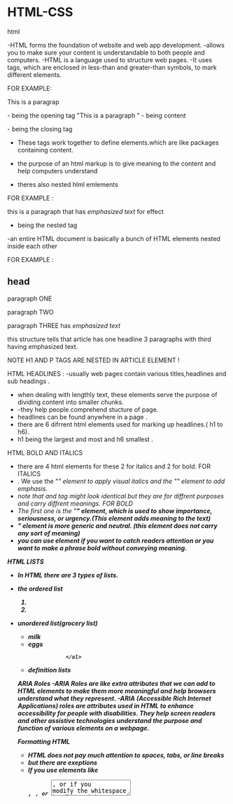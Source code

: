 # HTML-CSS

html 

-HTML forms the foundation of website and web app development. 
-allows you to make sure your content is understandable to both people and computers.
-HTML is a language used to structure web pages.
-It uses tags, which are enclosed in less-than and greater-than symbols, to mark different elements.

FOR EXAMPLE: <P>This is a paragrap</p> 

<p> - being the opening tag
"This is a paragraph " - being content 
</p> - being the closing tag 

- These tags work together to define elements.which are like packages containing content.
- the purpose of an html markup is to give meaning to the content and help computers understand

- theres also nested hlml emlements 

FOR EXAMPLE :  <p>this is a paragraph that has <em>emphasized text</em> for effect </p>
- <em></em> being the nested tag 



-an entire HTML document is basically a bunch of HTML elements nested inside each other

FOR EXAMPLE : <article> 
              <h1>head</h1>
              <p>paragraph ONE</p>
              <p>paragraph TWO</p>
              <p>paragraph THREE has <em>emphasized text</em></P>
              </article>
this structure tells that article has one headline 3 paragraphs with third having emphasized text.  

NOTE H1 AND P TAGS ARE NESTED IN ARTICLE ELEMENT !

HTML HEADLINES : 
-usually web pages contain various titles,headlines and sub headings .
- when dealing with lengthly text, these elements serve the purpose of dividing content into smaller chunks.
- -they help people comprehend stucture of page.
- headlines can be found anywhere in a page .
- there are 6 difrrent html elements used for marking up headlines.( h1 to h6).
-  h1 being the largest and most and h6 smallest .

HTML BOLD AND ITALICS
- there are 4 html elements for these 2 for italics and 2 for bold.
  FOR ITALICS
- . We use the "<i>" element to apply visual italics and the "<em>" element to add emphasis.
- note that <i> and <em> tag might look identical but they are for diffrent purposes and carry diffrent meanings. 
  FOR BOLD
- The first one is the "<strong>" element, which is used to show importance, seriousness, or urgency.(This element adds meaning to the text)
- <b>" element is more generic and neutral. (this element does not carry any sort of meaning)
- you can use <b> element if you want to catch readers attention or you want to make a phrase bold without conveying meaning.
  
HTML LISTS
-  In HTML there are 3 types of lists.
- the ordered list  <ol>
                                  <li> </li>
                                  <li>  </li>
                                  </ol> 
-  unordered list(grocery list)<ul>
                    <li> milk </li>
                     <li> eggs </li>

                   </ul>
-   definition lists
  


ARIA Roles
-ARIA Roles are like extra attributes that we can add to HTML elements to make them more meaningful and help browsers understand what they represent. 
-ARIA (Accessible Rich Internet Applications) roles are attributes used in HTML to enhance accessibility for people with disabilities. They help screen readers and other assistive technologies understand the purpose and function of various elements on a webpage.

Formatting HTML
-  HTML does not pay much attention to spaces, tabs, or line breaks
-  but there are exeptions
-  If you use elements like <pre>, <code>, or <textarea>, or if you modify the whitespace handling with CSS, then extra spaces and indentations can matter.

FOR EXAMLE : <p>this is    an   example   of   putting  extra spaces 
   but browser will ignore </p>


HTML COMMENTS : 
-You enhance code readability by adding comments that explain its purpose.
you can add a comment by inserting "<!--" at the start of comment and "-->" at the end of comment 
FOR EXAMPLE : <!-- this is a comment -->

Unusual Characters : 
- Instead of using a regular space, we can use a special kind of space called a non-breaking space in HTML.
-  you can use "&nbsp;"ensuring they stay on the same line
  FOR EXAMPLE: <p> my Name is gcina &nbsp;&nbsp;</p>

HTML Navigation and Linking
- When we want to create a link, we use the A element, which stands for anchor. To do this, we need to add an href attribute with a URL enclosed in quotes.
- this URL is where the link take us.
-href stands for Hypertext Reference

FOR EXAMPLE:  < a href="https//:example.com">This is a link</a>
for adding and image <a href ="https//:example2.com"><img src="https//:example.com/imagefile"></a>

HTML URL PATHWAYS 
-URL (Uniform Resource Locator): It’s the address used to access resources on the web. It usually consists of several parts:

Protocol: How data is transferred (e.g., `http`, `https`).
Domain: The main part of the address (e.g., `example.com`).
Path: The specific location or file on the server (e.g.,`folder/page.html` /).

FOR EXAMPLE: <a href="https://example.com/folder/page.html">Link</a>

- Same Directory:
`page.html`: Refers to a file in the same directory as the current document.
FOR EXAMPLE: <a href="about.html">About Us</a>

Subdirectory:
`folder/page.html`: Refers to a file in a subdirectory called folder.
FOR EXAMPLE: <a href="images/photo.jpg">View Photo</a>

Parent Directory:
`../page.html`: Refers to a file in the parent directory. The ".." moves up one directory level.
FOR EXAMPLE: <a href="../contact.html">Contact</a>

Navigation : 
- Creating a navbar in HTML is a common task for building a website. A navbar typically includes links to different sections or pages of a website.
  THIS IS HOW TO CREATE A NAVBAR :
  <nav role="navigation"arial-label="mainmenue">
  <ul class="navbar">
  <li><a href="#menue">menue</a></li>
  <li><a href="#about"></a></li>
  <li><a href="#contact"></a></li>
    
  </ul>
<</nav>

IMAGES 
- When we want to add an image to a webpage, we use the image element, which is simply written as IMG.
FOR EXAMPLE:
            img src="image.jpg" alt="brown dog" width="400" height="300">
  
-irst, we have the source attribute (SRC), which tells the browser which image file to load. 
-Then we have the alt attribute (ALT), which provides a text description of the image. 
-Lastly, we have the width and height attributes, which determine the size of the image.

-There are four main file formats commonly used on the web these days, each with its own strengths and weaknesses when it comes to compressing images. 
-GIFs are great for compressing illustrations that have large areas of the same color
-SVGs are perfect for logos, icons, and other types of illustrations.
-JPGs are a popular choice for compressing photographs.
-PNG is a newer format that works well when you need transparency in a photograph.

for image captions 

<figure> <img src="https://figuresource.com/40289/alfonso.jpg" width="720" height="354" alt="The Gracious Host" > <figcaption> Alfonso serving pancakes </figcaption> </figure>

WORKING WITH AUDIO
- The audio element is diffrent from image, it has both opening and closing tags (making it more mordern giving it more power and flexibility)
- just like the image element we use a source attribute to provide URL OF The audio file
FOR EXAMPLE: <audio controls>
             <source src="path/to/your-audio-file.mp3" type="audio/mpeg">
              Your browser does not support the audio element.
    </audio>
    
WORKING WITH VIDEO
- Just like working with audio To display a video, use the source attribute to specify the video file. And if the controls attribute is added,
 the browser will automatically create a video player.
- The controls attribute adds video controls, like play, pause, and volume.

- It is a good idea to always include width and height attributes. If height and width are not set, the page might flicker while the video loads.

- The <source> element allows you to specify alternative video files which the browser may choose from. The browser will use the first recognized format.

- The text between the <video> and </video> tags will only be displayed in browsers that do not support the <video> element.

Working With Captions and Subtitles
- We are going to use the track element and link it to a text file to add captions to the video. This element adds functionality to the video player, allowing viewers to toggle captions on and off or switch between different subtitle options.

    FOR EXAMPLE : <video width="200px" height="100px" controls src="enter location of the video">
             <track src="https://freetestdata.com/wp-content/uploads/2022/02/Free_Test_Data_1MB_MP4.mp4"
             kind="captions"
             label="english"
             srclang="en">  
</video>          

Embedding Media via Iframes
-   Embedding refers to taking content from one site and placing it within the middle of another site's page.
-   There is a wide range of content that can be embedded on a page. For instance, a map from Google
  
HTML Content Identification
- The lang attribute is used to specify the language of a webpage. If the whole page is in one language, Set the language on the main element that wraps everything else.
- If your webpage has multiple languages, specify the language for each part of the content.
- 

HTML Page
- Firstly, the file should begin with a doctype statement
- when we including this one, we are saying, "Hey, this is a modern web page, so follow modern best practices and treat it accordingly."
- we enclose everything else on the page within an HTML element
- Declare the language being used and the content flow direction
- The head contains all the metadata that the browser needs to know but will not display on the page. The body, on the other hand, is for all the content and is composed of various elements already discussed in this course. The body is where most of the action happens.
- the declearation of doc type statement,HTML element, head and body are building blocks of every website.

  Working with Forms and Interactive Elements
-  A user could type anything in there, even though one of them is supposed to be for an email field. That is because we have yet to tell the browser what type of input is required from these fields.
-  you can fix this by adding the type attribute to each input. for the name field, indicate the type equals text.
- for the email field, tell the browser to collect an email address, and help user fill in the right info by trype being equals to email.
- also tell browser that our button is a submit button.
- we can also add a required attribute making email required
- lastly we include the placeholder (suggestions of what should go in the field)
- we can also add the value attribute.
  
FOR EXAMPLE : <section class="sign-up">
              <form action="example.html" method="get">
              <label for="name">Name</label>
              <input name="name" id="name" type="text">
              <label for="email">email</label>
              <input name="email" id="email" type="email" required 
               placeholder="m@example.com">
              <button>sign-up</button>
             </form>
              </section>

HTML Tables
- you can use tables for diffrent reasons, comparing prices of things that are for sale, population data by town election results e.t.c
-To create an HTML table, you use several different HTML elements in just the right combination. Table, TR, TH, and TD.
-the table element wraps around the whole table, around all our content and markup for that table, marking the beginning and end of the table itself.
- TR element stands for table row and wraps
- TH element stand for table header and defines a header for a column
- TD element stands for table data and mark up the cells of data 






CSS

- It is responsible for how everything looks
-the colors, fonts, and sizes.
- what if we want to make a specific paragraph green? Or maybe we just want to make a portion of a paragraph green? How is this done?
  You can assign classes to HTML elements to create a reference point for styling. A class is an attribute that can be added to any HTML element, providing additional details about that element.

  Advanced CSS properties 
- you can change the color/ style html and css links
- first start by using "a" which is an anchor, which you will use as refrence when styling.
- One common exception is the "a:hover" state, which triggers when we hover over a link.
- you can use text decoration as none to remove the under line under links
- Now, when you hover over the links, they change color and the underline disappears. This was not possible before without the hover style. If we remove the hover style, nothing happens when you hover over the links.
- Define the nice blue color as the "a:link" style for unvisited links, and the lovely shade of purple (785ef0) as the "a:visited" style for visited links.
- 
Debugging CSS with Borders and Background Colors
-Sometimes you come across a problem when styling elements with CSS. You might wonder which element you should style or why your styles are not working as expected.
  - When facing such challenges, debugging can be very helpful.
  - one trick to use is to change background color or have a border to the element you wnat to style
  - like "border: 2px solid red."
  - this will reveal hidden information and this will show where exactly the element
 

  jAVASCRIPT 
- javascript is a programmiing language used to make a web page interactive

variables- the container that holds data values 
data types - the type of data that the variable holds 

we have several data types like arrays,numbers,booleans,string,object 
- you cam declare a variable using var,let and const 

let - can be reassigned 
const- cannot be re assigned 

for example : let name = "Gcina";  the name can be reassigned.  
              const age = 23; age cannot be re-assigned or changed.
 OPERATORS : - are symbols or keywords used to perform operations on values 
we have diffrent types of operators : 

1- arithmetic operators- these are used for mathematical calculations ( multiplication* +;-;% and exponential **) FOR EXAMPLE : let a = 5 + 6; 

2- assignment operators - used to assign values to variables ( assign , += , -=, *=,/=)
FOR EXAMPLE: let x = 10; or x/=4  // x= x/4

3- comparison operators - used to compare values and return booleans [ equal;!(not equal); ===(strict equal); !==(strict not equal) ; >; <; >=(greater or equal to), <=(less than or equal to).FOR EXAMPLE :  5 !='6'

4- logical operators: used to combine multiple conditions [&&(AND);||(OR); !(NOT).]
FOR EXAMPLE : true&& false // false
              true||false // true
              !true // false 

5-Unary operations : operate on a single operand [ ++(increment/add) ; --(decrement), typeof (data type)
FOR EXAMPLE : let x = 5; 
              x++;   //6 

             let y = 6 ; 
             njabulo++


6- ternary operations : a shorthand for an if-else statement (condition ? expression1 : expression2 ) 
FOR EXAMPLE : let k = (2 < 4 ) ?'yes': 'no';


TYPES OF EXPRESSIONS: 
1- arithmetic expression: these use arithmetic operators to perform calculations. 
                         FOR EXAMPLE : let price = price * quantity;
                         
2- comparison expressions : use comparison operators to evaluate condition. 
                          FOR EXAMPLE: let isAdult = age >= 18; 

3- logical expressions : combine multiple condition using logical operators 
                       FOR EXAMPLE : let canVote = (age >= 18) && (citizen === true) 
                          
CONTROL STRUCTURES (if-else, switch)
IF-ELSE 
- the if-else statement is a fundamental control structure that executes a block of code if a specified condition is true. i fcoondition is false, the else block is executed instead.
- structure : if block - executes whe the condition is true
- else if block - optional, executes another condition if previous one was false
- else block - executes when none of previous conditions were met
- if-else - statements are used when there are multiple conditions to evaluate. with diffrent outcomes depending on which conditions are true.

SWITCH STATEMENT 
- this is another control struture used for executing one block of code among many based on the value of an expression.
- switch keyword: evaluates an expression and matches it to one of several 'case' labels.
- case labels: each 'case' contains the code to to execute if the expression matches the label.
- break statemet: stops the execution of more cases after a match is found. without break, the code will continue executing the subsequent cases. 
-default case : executes if no matching case is found
- use case: the switch statement is ideal when you need to compare a single expression against multiple potential values.

































<!DOCTYPE html>
<html lang="en-US" dir="ltr">

<head>
  <meta charset="UTF-8">
  <meta name="viewport" content="width=device-width, initial-scale=1.0">
  <title>Code Head's Hub</title>
  <link rel="stylesheet" href="">
  <meta name="description" content="">
  <meta name="keywords" content="">


</head>

<body>
  <style>
    body{
      margin-top: 200px;
      background-color: #1a3c35;
      
    }
    .container {
      padding: 1rem;
      max-width: 1300px;
      margin: 0px auto;
    }

    header {
      color: white;
      background-color:#1a3c35;
      align-items: center;
      position: fixed;
      width: 100%;
      top: 0;
      margin-bottom: 0;
      z-index: 10;
      background-color: #0f2722;

    }


    h2 {
      text-align: center;
      font-size: 35px;
      margin-top: -70px;
    }

    nav {

      overflow: hidden;
      text-align: right;
      margin-top: -5px;
    
     

    }

    nav a {
      color: white;
      font-weight: bold;
      text-decoration: none;
      padding: 1rem 1.25rem;
      
      

    }

    nav a:hover {
      background-color: aliceblue;
      color: #1a3c35;
    }

    .container img {
      width: 4rem;
      height: 4rem;
      opacity: 0.5;
      border-radius: 2rem;

    }

    
    


    .imageR{
      width: 40rem;
      height: 26rem;
      background-color: #1a3c35;
      margin-bottom: 200px;
      

      
 
    }
    .home{
      display: flex;
      color: aliceblue;
      margin-top: -120px;
  
    }
    .container-left h1 {
      font-size: 2em;
      padding: 30px;
      margin-top: 60px;
      position: relative;
      top: 60px;
      left: 120px;
     

    }

    .container-left p{
     margin-left: 145px;
     line-height: 20px;
     font-size: larger;
    }
   
     

  
   .container-left{
      background-image:   url(./background.png);
      background-size: contain;
      width: 60rem;
      height: 44rem;
      background-repeat: no-repeat;
     

    }
    
    .container-right img{
      width: 44rem;
      height: 30rem;
      margin-top: 120px;
    }

    .container-left button {
      background-color: white;
      color: #133a32;
      font-weight: bold;
      width: 236px;
      height: 60px;
      margin-left: 15rem;
      margin-top: 135px;
      font-size: large;
      border: none;
    }
  

    @media screen and (max-width:800px) {

      .home{
        flex-direction:column;
    }
    
      
    }

    
  </style>


  <!-----This is  top black box on our website-->
  <header>



    <div class="container">
      <img src="./image (3).png" width="2rem" height="2rem">

      <h2>CODE HEAD'S HUB</h2>
      <nav>
        <a href="#home">HOME</a>
        <a href="#about-us">ABOUT US</a>
        <a href="#courses">COURSES</a>
        <a href="#book-us">BOOK US</a>
        <a href="#contact-us">CONTACT US</a>

      </nav>
    </div>

    <!-----Logo-->


    <!-----navigation bar-->


    <!-----This is  top black box on our website-->



    <!-----This is  top black box on our website-->

  </header>




  <!-----This is where the main content of our website will go-->
  <main>

    <!-----home section  ( landing page of our website)-->

    <section class="home">
      <div  class="container-left">
          <h1>JOIN US WHERE<br>  INNOVATION MEETS <br>INSPIRATION.</h1>
          <p>DIVE INTO CUTTING-EDGE TECHNOLOGY,<br>EXPAND YOUR SKILLS,AND CONNECT WITH A <br>COMMUNITY THE FUTURE FOWARDS</p>
          <button><a href="" >JOIN US></a></button>
     
      </div>

      
      <div class="container-right">
        <img class="imageR" src="./laptop.png" >
      </div>

       

    </section>



    <!-----About section  ( company mission & vision )-->
    <section class="about-us">

    </section>


    <!-----Courses section  ( this is where we will list all of our available courses)-->
    <section class="courses">

    </section>


    <!-----Why us section  ( telling our client why they should choose us )-->
    <section class="why-us">

    </section>



    <!-----book us section  (this where our clients will book sessions with us )-->
    <section class="book-us">

    </section>

    <!-----Events section  ( this is where we will list all of available events  internally )-->
    <section class="events">


    </section>




  </main>




  <!-----This is the bottom green box of our website including all company info and additional content not less important-->
  <footer>


  </footer>


</body>

</html>








111

  <DOCTYPE html>
<html lang="en">
!
<head>
    <meta charset="UTF-8">
    <meta name="viewport" content="width=device-width, initial-scale=1.0">
    <meta http-equiv="X-UA-Compatible" content="ie=edge">
    <title>Code Head's Hub</title>

    <style>
        body {
            margin-top: 200px;
            background-color: #1a3c35;
            font-family: Arial, sans-serif;
        }

        .container {
            padding: 1rem;
            max-width: 1300px;
            margin: 0 auto;
        }

        header {
            color: white;
            background-color: #1a3c35;
            align-items: center;
            position: fixed;
            width: 100%;
            top: 0;
            margin-bottom: 0;
            z-index: 20;
            background-color: #1a3c35;
            padding: 20px 0;
        }

        h2 {
            margin-left: 50px;
            font-size: 35px;
            margin-top: -10px;
            font-size: 20px;
          
        }

        nav {
            overflow: hidden;
            text-align: right;
            margin-top: -5px;
            margin-right: 60px;
            
        }

        nav a {
            color: white;
            font-weight: bold;
            text-decoration: none;
            padding: 1rem 1.25rem;
        }

        nav a:hover {
            background-color: aliceblue;
            color: #1a3c35;
        }

        .container img {
            width: 2rem;
            height: 2rem;
            opacity: 0.5;
            border-radius: 1rem;
           margin-left: 1250px;
           
          
           
        }

        .imageR {
            width: 40rem;
            height: 26rem;
            background-color: #1a3c35;
            margin-bottom: 200px;
           
        }

        .home {
            display: flex;
            color: aliceblue;
            margin-top: -120px;
        }

        .container-left h1 {
            font-size: 2em;
            padding: 40px;
            margin-top: 60px;
            position: relative;
            top: 60px;
            left: 70px;
        }

        .container-left p {
            margin-left: 100px;
            line-height: 20px;
            font-size: larger;
        }

        .container-left {
            background-image: url('./image2.jpg');
            background-size: contain;
            width: 60rem;
            height: 44rem;
            background-repeat: no-repeat;
        }

        .container-right img {
            width: 44rem;
            height: 30rem;
            margin-top: 120px;
            opacity: 0.2;
        }

        .container-left button {
            background-color: white;
            color: #133a32;
            font-weight: bold;
            width: 236px;
            height: 60px;
            margin-left: 11rem;
            margin-top: 28px;
            font-size: large;
            border: none;
        }

        @media screen and (max-width: 800px) {
            .home {
                flex-direction: column;
            }
        }
    </style>
</head>

<body>
    <header>
        <div class="container">
             <a href="./indeex.html" ><img src="./profile-user.png" alt="profile-user" ></a> 
            <h2>CODE HEAD'S <br>HUB</h2>
            <nav>
                <a href="#home">HOME</a>
                <a href="#about-us">ABOUT US</a>
                <a href="#courses">COURSES</a>
                <a href="#book-us">BOOK US</a>
                <a href="#contact-us">CONTACT US</a>
              
            </nav>
        </div>
    </header>

    <section class="home" id="home">
        <div class="container-left">
            <h1>WELCOME TO THE<br>FUTURE OF<br>LEARNING: EXPLORE,<br>CREATE AND<br>INNOVATE.</h1>
            <p>LEARN WITH CONFIDENCE IN OUR SUPPORTIVE COMMUNITY!<br>EXPAND YOUR SKILLS, AND CONNECT WITH<br>A COMMUNITY
                THAT IS FUTURE-FOCUSED</p>
            <button><a href="#" style="color: #1a3c35;">START LEARNING</a></button>
        </div>

        <div class="container-right">
            <img class="imageR" src="./image 1.jpg" alt="Laptop Image">
        </div>
    </section>

    <section class="about-us" id="about-us">
        <!-- Content for About Us -->
    </section>

    <section class="courses" id="courses">
        <!-- Content for Courses -->
    </section>

    <section class="why-us">
        <!-- Content for Why Us -->
    </section>

    <section class="book-us" id="book-us">
        <!-- Content for Book Us -->
    </section>

    <section class="events">
        <!-- Content for Events -->
    </section>
</body>

</html>



222



    <!DOCTYPE html>
<html lang="en">

<head>
  <meta charset="UTF-8">
  <meta name="viewport" content="width=device-width, initial-scale=1.0">
  <meta http-equiv="X-UA-Compatible" content="ie=edge">
  <title>Code Head's Hub</title>
  
  <style>
    body {
      margin-top: 200px;
      background-color: #1a3c35;
      font-family: Arial, sans-serif;
    }

    .container {
      padding: 1rem;
      max-width: 1300px;
      margin: 0 auto;
    }

    header {
      color: white;
      background-color: #1a3c35;
      align-items: center;
      position: fixed;
      width: 100%;
      top: 0;
      margin-bottom: 0;
      z-index: 20;
      background-color: #1a3c35;
      padding: 20px 0;
    }

    h2 {
     margin-left: 250px;
      font-size: 35px;
      margin-top: -40px;
    }

    nav {
      overflow: hidden;
      text-align: right;
      margin-top: -5px;
    }

    nav a {
      color: white;
      font-weight: bold;
      text-decoration: none;
      padding: 1rem 1.25rem;
    }

    nav a:hover {
      background-color: aliceblue;
      color: #1a3c35;
    }

    .container img {
      width: 4rem;
      height: 4rem;
      opacity: 0.5;
      border-radius: 2rem;
    }

    .imageR {
      width: 40rem;
      height: 26rem;
      background-color: #1a3c35;
      margin-bottom: 200px;
    }

    .home {
      display: flex;
      color: aliceblue;
      margin-top: -120px;
    }

    .container-left h1 {
      font-size: 2em;
      padding: 30px;
      margin-top: 60px;
      position: relative;
      top: 60px;
      left: 120px;
    }

    .container-left p {
      margin-left: 145px;
      line-height: 20px;
      font-size: larger;
    }

    .container-left {
      background-image: url('./image2.jpg');
      background-size: contain;
      width: 60rem;
      height: 44rem;
      background-repeat: no-repeat;
    }

    .container-right img {
      width: 44rem;
      height: 30rem;
      margin-top: 120px;
      opacity: 0.2;
    }

    .container-left button {
      background-color: white;
      color: #133a32;
      font-weight: bold;
      width: 236px;
      height: 60px;
      margin-left: 15rem;
      margin-top: 135px;
      font-size: large;
      border: none;
    }

    @media screen and (max-width: 800px) {
      .home {
        flex-direction: column;
      }
    }
  </style>
</head>

<body>
  <header>
    <div class="container">
      <img src="./image3.jpg" alt="Logo" width="2rem" height="2rem">
      <h2>CODE HEAD'S HUB</h2>
      <nav>
        <a href="#home">HOME</a>
        <a href="#about-us">ABOUT US</a>
        <a href="#courses">COURSES</a>
        <a href="#book-us">BOOK US</a>
        <a href="#contact-us">CONTACT US</a>
      </nav>
    </div>
  </header>

  <section class="home" id="home">
    <div class="container-left">
      <h1>JOIN US WHERE<br>INNOVATION MEETS<br>INSPIRATION.</h1>
      <p>DIVE INTO CUTTING-EDGE TECHNOLOGY,<br>EXPAND YOUR SKILLS, AND CONNECT WITH<br>A COMMUNITY THAT IS FUTURE-FOCUSED</p>
      <button><a href="#" style="color: #1a3c35;">JOIN US</a></button>
    </div>

    <div class="container-right">
      <img class="imageR" src="./image 1.jpg" alt="Laptop Image">
    </div>
  </section>

  <section class="about-us" id="about-us">
    <!-- Content for About Us -->
  </section>

  <section class="courses" id="courses">
    <!-- Content for Courses -->
  </section>

  <section class="why-us">
    <!-- Content for Why Us -->
  </section>

  <section class="book-us" id="book-us">
    <!-- Content for Book Us -->
  </section>

  <section class="events">
    <!-- Content for Events -->
  </section>
</body>

</html>

